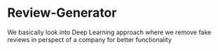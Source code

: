 # Review-Generator
We basically look into Deep Learning approach where we remove fake reviews in perspect of a company for better functionality
